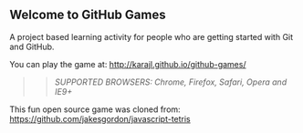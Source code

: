 ## Welcome to GitHub Games

A project based learning activity for people who are getting started with Git and GitHub.

You can play the game at: http://karajl.github.io/github-games/

>> _*SUPPORTED BROWSERS*: Chrome, Firefox, Safari, Opera and IE9+_

This fun open source game was cloned from: https://github.com/jakesgordon/javascript-tetris
